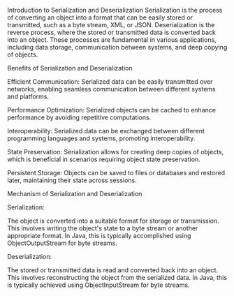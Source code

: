 Introduction to Serialization and Deserialization
Serialization is the process of converting an object into a format that can be easily stored or transmitted, such as a byte stream, XML, or JSON. Deserialization is the reverse process, where the stored or transmitted data is converted back into an object. These processes are fundamental in various applications, including data storage, communication between systems, and deep copying of objects.

Benefits of Serialization and Deserialization

Efficient Communication: Serialized data can be easily transmitted over networks, enabling seamless communication between different systems and platforms.

Performance Optimization: Serialized objects can be cached to enhance performance by avoiding repetitive computations.

Interoperability: Serialized data can be exchanged between different programming languages and systems, promoting interoperability.

State Preservation: Serialization allows for creating deep copies of objects, which is beneficial in scenarios requiring object state preservation.

Persistent Storage: Objects can be saved to files or databases and restored later, maintaining their state across sessions.

Mechanism of Serialization and Deserialization

Serialization:

The object is converted into a suitable format for storage or transmission.
This involves writing the object's state to a byte stream or another appropriate format.
In Java, this is typically accomplished using ObjectOutputStream for byte streams.

Deserialization:

The stored or transmitted data is read and converted back into an object.
This involves reconstructing the object from the serialized data.
In Java, this is typically achieved using ObjectInputStream for byte streams.
